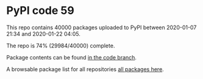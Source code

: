 # PyPI code 59

This repo contains 40000 packages uploaded to PyPI between 
2020-01-07 21:34 and 2020-01-22 04:05.

The repo is 74% (29984/40000) complete.

Package contents can be found [in the code branch](https://github.com/pypi-data/pypi-mirror-59/tree/code/packages).

A browsable package list for all repositories [all packages here](https://pypi-data.github.io/website/repositories/pypi-mirror-59).


